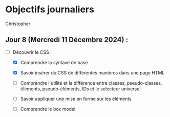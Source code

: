 # Objectifs journaliers

Christopher

## Jour 8 (Mercredi 11 Décembre 2024) :

- [ ] Découvrir le CSS :
  - [x] Comprendre la syntaxe de base
  - [x] Savoir insérer du CSS de différentes manières dans une page HTML
  - [ ] Comprendre l'utilité et la différence entre classes, pseudo-classes, éléments, pseudo-éléments, IDs et le selecteur universel
  - [ ] Savoir appliquer une mise en forme sur les éléments
  - [ ] Comprendre le box model

